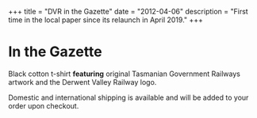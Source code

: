 +++
title = "DVR in the Gazette"
date = "2012-04-06"
description = "First time in the local paper since its relaunch in April 2019."
+++

# In the Gazette

Black cotton t-shirt **featuring** original Tasmanian Government Railways artwork and the Derwent Valley Railway logo.

Domestic and international shipping is available and will be added to your order upon checkout.